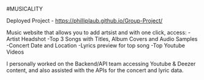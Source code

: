 #MUSICALITY

Deployed Project - https://philliplaub.github.io/Group-Project/

Music website that allows you to add artsist and with one click, access:
-Artist Headshot
-Top 3 Songs with Titles, Album Covers and Audio Samples
-Concert Date and Location
-Lyrics preview for top song
-Top Youtube Videos

I personally worked on the Backend/API team accessing Youtube & Deezer content, and also assisted with the APIs for the concert and lyric data.

